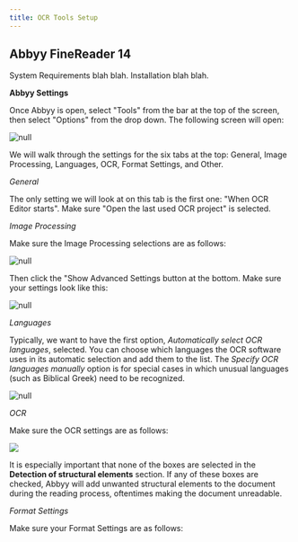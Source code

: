 ```yaml
---
title: OCR Tools Setup
---
```

## Abbyy FineReader 14

System Requirements blah blah. Installation blah blah.

**Abbyy Settings**

Once Abbyy is open, select "Tools" from the bar at the top of the screen, then select "Options" from the drop down. The following screen will open:

![null](/assets/images/uploads/tools.options.png)

We will walk through the settings for the six tabs at the top: General, Image Processing, Languages, OCR, Format Settings, and Other.

_General_

The only setting we will look at on this tab is the first one: "When OCR Editor starts". Make sure "Open the last used OCR project" is selected.

_Image Processing_

Make sure the Image Processing selections are as follows:

![null](/assets/images/uploads/imageprocessing.png)

Then click the "Show Advanced Settings button at the bottom. Make sure your settings look like this:

![null](/assets/images/uploads/imageadvancedsettings.png)

_Languages_

Typically, we want to have the first option, _Automatically select OCR languages_, selected. You can choose which languages the OCR software uses in its automatic selection and add them to the list.  The _Specify OCR languages manually_ option is for special cases in which unusual languages (such as Biblical Greek) need to be recognized.

![null](/assets/images/uploads/toolslanguages.png)

_OCR_

Make sure the OCR settings are as follows:

![](/assets/images/uploads/toolsocr.png)

It is especially important that none of the boxes are selected in the **Detection of structural elements** section. If any of these boxes are checked, Abbyy will add unwanted structural elements to the document during the reading process, oftentimes making the document unreadable.

_Format Settings_

Make sure your Format Settings are as follows:
